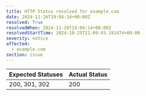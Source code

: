 ```yaml
---
title: HTTP Status resolved for example.com
date: 2024-11-26T19:04:14+00:00Z
resolved: True
resolvedWhen: 2024-11-26T19:04:14+00:00Z
resolvedStartTime: 2024-10-25T21:09:43.191474+00:00
severity: notice
affected:
  - example.com
section: issue
---
```


| Expected Statuses | Actual Status  |
|-------------------|----------------|
| 200, 301, 302 | 200 |
